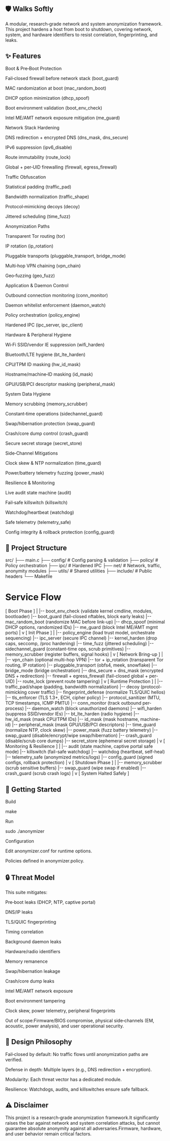 ## 🛡️ Walks Softly

A modular, research‑grade network and system anonymization framework. This project hardens a host from boot to shutdown, covering network, system, and hardware identifiers to resist correlation, fingerprinting, and leaks.

## ✨ Features

Boot & Pre‑Boot Protection

Fail‑closed firewall before network stack (boot_guard)

MAC randomization at boot (mac_random_boot)

DHCP option minimization (dhcp_spoof)

Boot environment validation (boot_env_check)

Intel ME/AMT network exposure mitigation (me_guard)

Network Stack Hardening

DNS redirection + encrypted DNS (dns_mask, dns_secure)

IPv6 suppression (ipv6_disable)

Route immutability (route_lock)

Global + per‑UID firewalling (firewall, egress_firewall)

Traffic Obfuscation

Statistical padding (traffic_pad)

Bandwidth normalization (traffic_shape)

Protocol‑mimicking decoys (decoy)

Jittered scheduling (time_fuzz)

Anonymization Paths

Transparent Tor routing (tor)

IP rotation (ip_rotation)

Pluggable transports (pluggable_transport, bridge_mode)

Multi‑hop VPN chaining (vpn_chain)

Geo‑fuzzing (geo_fuzz)

Application & Daemon Control

Outbound connection monitoring (conn_monitor)

Daemon whitelist enforcement (daemon_watch)

Policy orchestration (policy_engine)

Hardened IPC (ipc_server, ipc_client)

Hardware & Peripheral Hygiene

Wi‑Fi SSID/vendor IE suppression (wifi_harden)

Bluetooth/LTE hygiene (bt_lte_harden)

CPU/TPM ID masking (hw_id_mask)

Hostname/machine‑ID masking (id_mask)

GPU/USB/PCI descriptor masking (peripheral_mask)

System Data Hygiene

Memory scrubbing (memory_scrubber)

Constant‑time operations (sidechannel_guard)

Swap/hibernation protection (swap_guard)

Crash/core dump control (crash_guard)

Secure secret storage (secret_store)

Side‑Channel Mitigations

Clock skew & NTP normalization (time_guard)

Power/battery telemetry fuzzing (power_mask)

Resilience & Monitoring

Live audit state machine (audit)

Fail‑safe killswitch (killswitch)

Watchdog/heartbeat (watchdog)

Safe telemetry (telemetry_safe)

Config integrity & rollback protection (config_guard)

## 📂 Project Structure

src/
├── main.c
├── config/              # Config parsing & validation
├── policy/              # Policy orchestration
├── ipc/                 # Hardened IPC
├── net/                 # Network, traffic, anonymity modules
├── utils/               # Shared utilities
├── include/             # Public headers
└── Makefile

# Service Flow

[ Boot Phase ]
   |
   |-- boot_env_check      (validate kernel cmdline, modules, bootloader)
   |-- boot_guard          (fail-closed nftables, block early leaks)
   |-- mac_random_boot     (randomize MAC before link-up)
   |-- dhcp_spoof          (minimal DHCP options, randomized IDs)
   |-- me_guard            (block Intel ME/AMT mgmt ports)
   |
   v
[ Init Phase ]
   |
   |-- policy_engine       (load trust model, orchestrate sequencing)
   |-- ipc_server          (secure IPC channel)
   |-- kernel_harden       (drop caps, seccomp, /proc hardening)
   |-- time_fuzz           (jittered scheduling)
   |-- sidechannel_guard   (constant-time ops, scrub primitives)
   |-- memory_scrubber     (register buffers, signal hooks)
   |
   v
[ Network Bring-up ]
   |
   |-- vpn_chain           (optional multi-hop VPN)
   |-- tor + ip_rotation   (transparent Tor routing, IP rotation)
   |-- pluggable_transport (obfs4, meek, snowflake)
   |-- bridge_mode         (bridge orchestration)
   |-- dns_secure + dns_mask (encrypted DNS + redirection)
   |-- firewall + egress_firewall (fail-closed global + per-UID)
   |-- route_lock          (prevent route tampering)
   |
   v
[ Runtime Protection ]
   |
   |-- traffic_pad/shape   (padding, bandwidth normalization)
   |-- decoy               (protocol-mimicking cover traffic)
   |-- fingerprint_defense (normalize TLS/QUIC hellos)
   |-- tls_enforcer        (TLS 1.3+, ECH, cipher policy)
   |-- protocol_sanitizer  (MTU, TCP timestamps, ICMP PMTU)
   |-- conn_monitor        (track outbound per-process)
   |-- daemon_watch        (block unauthorized daemons)
   |-- wifi_harden         (suppress SSID/vendor IEs)
   |-- bt_lte_harden       (radio hygiene)
   |-- hw_id_mask          (mask CPU/TPM IDs)
   |-- id_mask             (mask hostname, machine-id)
   |-- peripheral_mask     (mask GPU/USB/PCI descriptors)
   |-- time_guard          (normalize NTP, clock skew)
   |-- power_mask          (fuzz battery telemetry)
   |-- swap_guard          (disable/encrypt/wipe swap/hibernation)
   |-- crash_guard         (disable/scrub core dumps)
   |-- secret_store        (ephemeral secret storage)
   |
   v
[ Monitoring & Resilience ]
   |
   |-- audit               (state machine, captive portal safe mode)
   |-- killswitch          (fail-safe watchdog)
   |-- watchdog            (heartbeat, self-heal)
   |-- telemetry_safe      (anonymized metrics/logs)
   |-- config_guard        (signed configs, rollback protection)
   |
   v
[ Shutdown Phase ]
   |
   |-- memory_scrubber     (scrub sensitive buffers)
   |-- swap_guard          (wipe swap if enabled)
   |-- crash_guard         (scrub crash logs)
   |
   v
[ System Halted Safely ]


## 🚀 Getting Started

Build

make

Run

sudo ./anonymizer

Configuration

Edit anonymizer.conf for runtime options.

Policies defined in anonymizer.policy.

## 🔒 Threat Model

This suite mitigates:

Pre‑boot leaks (DHCP, NTP, captive portal)

DNS/IP leaks

TLS/QUIC fingerprinting

Timing correlation

Background daemon leaks

Hardware/radio identifiers

Memory remanence

Swap/hibernation leakage

Crash/core dump leaks

Intel ME/AMT network exposure

Boot environment tampering

Clock skew, power telemetry, peripheral fingerprints

Out of scope:Firmware/BIOS compromise, physical side‑channels (EM, acoustic, power analysis), and user operational security.

## 🧩 Design Philosophy

Fail‑closed by default: No traffic flows until anonymization paths are verified.

Defense in depth: Multiple layers (e.g., DNS redirection + encryption).

Modularity: Each threat vector has a dedicated module.

Resilience: Watchdogs, audits, and killswitches ensure safe fallback.

## ⚠️ Disclaimer

This project is a research‑grade anonymization framework.It significantly raises the bar against network and system correlation attacks, but cannot guarantee absolute anonymity against all adversaries.Firmware, hardware, and user behavior remain critical factors.

